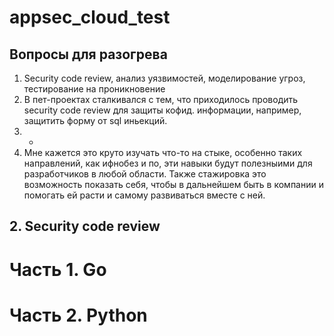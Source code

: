 # appsec_cloud_test

##  Вопросы для разогрева
1. Security code review, анализ уязвимостей, моделирование угроз, тестирование на проникновение
2. В пет-проектах сталкивался с тем, что приходилось проводить security code review для защиты кофид. информации, например, защитить форму от sql иньекций.
3. -
4. Мне кажется это круто изучать что-то на стыке, особенно таких направлений, как ифнобез и по, эти навыки будут полезныими для разработчиков в любой области. Также стажировка это возможность показать себя, чтобы в дальнейшем быть в компании и помогать ей расти и самому развиваться вместе с ней.

## 2. Security code review

# Часть 1. Go

# Часть 2. Python
